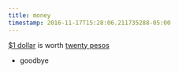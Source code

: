 ```yaml
---
title: money
timestamp: 2016-11-17T15:28:06.211735288-05:00
---
```


[$1 dollar](amount-of-money/money) is worth [twenty pesos](amount-of-money/money)
* goodbye
